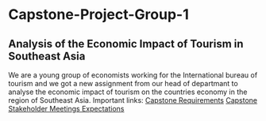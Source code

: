 # Capstone-Project-Group-1
## Analysis of the Economic Impact of Tourism in Southeast Asia
We are a young group of economists working for the International bureau of tourism and we got a new assignment from our head of departmant to analyse the economic impact of tourism on the countries economy in the region of Southeast Asia.
Important links:
[Capstone Requirements](https://docs.google.com/document/d/1k67nkHJBhoNxMBSUH3J3Ng36t4p1zm9O/edit#heading=h.gjdgxs)
[Capstone Stakeholder Meetings Expectations](https://docs.google.com/document/d/1RyogQJ6WnbqDS4yKb0wl49HEDsf5ShkOLlloxtr8u_M/edit)
